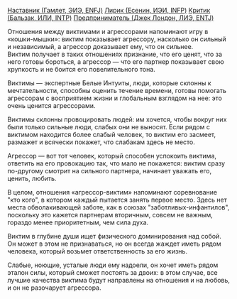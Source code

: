 [Наставник (Гамлет, ЭИЭ, ENFJ)](Психология/Соционика/Типы/Квадра%20Бета/Наставник%20(Гамлет,%20ЭИЭ,%20ENFJ).md)
[Лирик (Есенин, ИЭИ, INFP)](Психология/Соционика/Типы/Квадра%20Бета/Лирик%20(Есенин,%20ИЭИ,%20INFP).md)
[Критик (Бальзак, ИЛИ, INTP)](Психология/Соционика/Типы/Квадра%20Гамма/Критик%20(Бальзак,%20ИЛИ,%20INTP).md)
[Предприниматель (Джек Лондон, ЛИЭ, ENTJ)](Психология/Соционика/Типы/Квадра%20Гамма/Предприниматель%20(Джек%20Лондон,%20ЛИЭ,%20ENTJ).md)

Отношения между виктимами и агрессорами напоминают игру в «кошки-мышки»: виктим показывает агрессору, насколько он сильный и независимый, а агрессор доказывает ему, что он сильнее.  
Виктим получает в таких отношениях признание, что его ценят, что за него готовы бороться, а агрессор — что его партнер показывает свою хрупкость и не боится его повелительного тона.

Виктимы — экспертные Белые Интуиты, люди, которые склонны к мечтательности, способны оценить течение времени, готовы помогать агрессорам с восприятием жизни и глобальным взглядом на нее: это очень ценится агрессорами.

Виктимы склонны провоцировать людей: им хочется, чтобы вокруг них были только сильные люди, слабых они не выносят. Если рядом с виктимом находится более слабый человек, то виктим его засмеет, размажет и всячески покажет, что слабакам здесь не место.

Агрессор — вот тот человек, который способен успокоить виктима, ответить на его провокацию так, что мало не покажется: виктим сразу по-другому смотрит на сильного партнера, начинает уважать его, ценить, любить.

В целом, отношения «агрессор-виктим» напоминают соревнование "кто кого", в котором каждый пытается занять первое место. Здесь нет места обволакивающей заботе, как в союзах "заботливых-инфантилов", поскольку это кажется партнерам вторичным, совсем не важным, гораздо менее приоритетным, чем сила духа.

Виктим в глубине души ищет физического доминирования над собой. Он может в этом не признаваться, но он всегда жаждет иметь рядом человека, который возьмет ответственность за его жизнь.

Слабые, ноющие, усталые люди ему надоели, он хочет иметь рядом эталон силы, который сможет постоять за двоих: в этом случае, все лучшие качества виктима будут направлены на отношения и на любовь, и он не разочарует агрессора.
